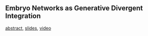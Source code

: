 ## Embryo Networks as Generative Divergent Integration

[abstract]([slides](https://github.com/devoworm/Proposals-Public-Lectures/blob/master/Embryo%20Networks%20as%20Generative%20Divergent%20Integration/Abstract.md)), [slides](https://figshare.com/articles/presentation/Embryo_Networks_as_Generative_Divergent_Integration/14773347), [video](https://www.youtube.com/watch?v=50o115oPz_A)
